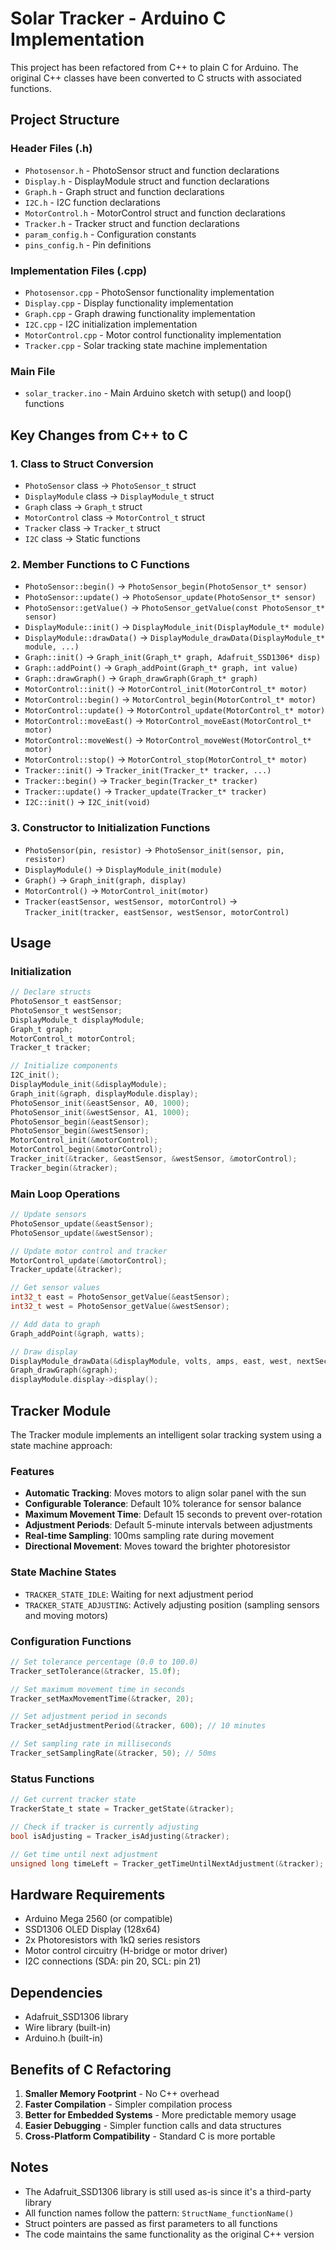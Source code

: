 # Solar Tracker - Arduino C Implementation

This project has been refactored from C++ to plain C for Arduino. The original C++ classes have been converted to C structs with associated functions.

## Project Structure

### Header Files (.h)
- `Photosensor.h` - PhotoSensor struct and function declarations
- `Display.h` - DisplayModule struct and function declarations  
- `Graph.h` - Graph struct and function declarations
- `I2C.h` - I2C function declarations
- `MotorControl.h` - MotorControl struct and function declarations
- `Tracker.h` - Tracker struct and function declarations
- `param_config.h` - Configuration constants
- `pins_config.h` - Pin definitions

### Implementation Files (.cpp)
- `Photosensor.cpp` - PhotoSensor functionality implementation
- `Display.cpp` - Display functionality implementation
- `Graph.cpp` - Graph drawing functionality implementation
- `I2C.cpp` - I2C initialization implementation
- `MotorControl.cpp` - Motor control functionality implementation
- `Tracker.cpp` - Solar tracking state machine implementation

### Main File
- `solar_tracker.ino` - Main Arduino sketch with setup() and loop() functions

## Key Changes from C++ to C

### 1. Class to Struct Conversion
- `PhotoSensor` class → `PhotoSensor_t` struct
- `DisplayModule` class → `DisplayModule_t` struct  
- `Graph` class → `Graph_t` struct
- `MotorControl` class → `MotorControl_t` struct
- `Tracker` class → `Tracker_t` struct
- `I2C` class → Static functions

### 2. Member Functions to C Functions
- `PhotoSensor::begin()` → `PhotoSensor_begin(PhotoSensor_t* sensor)`
- `PhotoSensor::update()` → `PhotoSensor_update(PhotoSensor_t* sensor)`
- `PhotoSensor::getValue()` → `PhotoSensor_getValue(const PhotoSensor_t* sensor)`
- `DisplayModule::init()` → `DisplayModule_init(DisplayModule_t* module)`
- `DisplayModule::drawData()` → `DisplayModule_drawData(DisplayModule_t* module, ...)`
- `Graph::init()` → `Graph_init(Graph_t* graph, Adafruit_SSD1306* disp)`
- `Graph::addPoint()` → `Graph_addPoint(Graph_t* graph, int value)`
- `Graph::drawGraph()` → `Graph_drawGraph(Graph_t* graph)`
- `MotorControl::init()` → `MotorControl_init(MotorControl_t* motor)`
- `MotorControl::begin()` → `MotorControl_begin(MotorControl_t* motor)`
- `MotorControl::update()` → `MotorControl_update(MotorControl_t* motor)`
- `MotorControl::moveEast()` → `MotorControl_moveEast(MotorControl_t* motor)`
- `MotorControl::moveWest()` → `MotorControl_moveWest(MotorControl_t* motor)`
- `MotorControl::stop()` → `MotorControl_stop(MotorControl_t* motor)`
- `Tracker::init()` → `Tracker_init(Tracker_t* tracker, ...)`
- `Tracker::begin()` → `Tracker_begin(Tracker_t* tracker)`
- `Tracker::update()` → `Tracker_update(Tracker_t* tracker)`
- `I2C::init()` → `I2C_init(void)`

### 3. Constructor to Initialization Functions
- `PhotoSensor(pin, resistor)` → `PhotoSensor_init(sensor, pin, resistor)`
- `DisplayModule()` → `DisplayModule_init(module)`
- `Graph()` → `Graph_init(graph, display)`
- `MotorControl()` → `MotorControl_init(motor)`
- `Tracker(eastSensor, westSensor, motorControl)` → `Tracker_init(tracker, eastSensor, westSensor, motorControl)`

## Usage

### Initialization
```c
// Declare structs
PhotoSensor_t eastSensor;
PhotoSensor_t westSensor;
DisplayModule_t displayModule;
Graph_t graph;
MotorControl_t motorControl;
Tracker_t tracker;

// Initialize components
I2C_init();
DisplayModule_init(&displayModule);
Graph_init(&graph, displayModule.display);
PhotoSensor_init(&eastSensor, A0, 1000);
PhotoSensor_init(&westSensor, A1, 1000);
PhotoSensor_begin(&eastSensor);
PhotoSensor_begin(&westSensor);
MotorControl_init(&motorControl);
MotorControl_begin(&motorControl);
Tracker_init(&tracker, &eastSensor, &westSensor, &motorControl);
Tracker_begin(&tracker);
```

### Main Loop Operations
```c
// Update sensors
PhotoSensor_update(&eastSensor);
PhotoSensor_update(&westSensor);

// Update motor control and tracker
MotorControl_update(&motorControl);
Tracker_update(&tracker);

// Get sensor values
int32_t east = PhotoSensor_getValue(&eastSensor);
int32_t west = PhotoSensor_getValue(&westSensor);

// Add data to graph
Graph_addPoint(&graph, watts);

// Draw display
DisplayModule_drawData(&displayModule, volts, amps, east, west, nextSeconds, watts);
Graph_drawGraph(&graph);
displayModule.display->display();
```

## Tracker Module

The Tracker module implements an intelligent solar tracking system using a state machine approach:

### Features
- **Automatic Tracking**: Moves motors to align solar panel with the sun
- **Configurable Tolerance**: Default 10% tolerance for sensor balance
- **Maximum Movement Time**: Default 15 seconds to prevent over-rotation
- **Adjustment Periods**: Default 5-minute intervals between adjustments
- **Real-time Sampling**: 100ms sampling rate during movement
- **Directional Movement**: Moves toward the brighter photoresistor

### State Machine States
- `TRACKER_STATE_IDLE`: Waiting for next adjustment period
- `TRACKER_STATE_ADJUSTING`: Actively adjusting position (sampling sensors and moving motors)

### Configuration Functions
```c
// Set tolerance percentage (0.0 to 100.0)
Tracker_setTolerance(&tracker, 15.0f);

// Set maximum movement time in seconds
Tracker_setMaxMovementTime(&tracker, 20);

// Set adjustment period in seconds
Tracker_setAdjustmentPeriod(&tracker, 600); // 10 minutes

// Set sampling rate in milliseconds
Tracker_setSamplingRate(&tracker, 50); // 50ms
```

### Status Functions
```c
// Get current tracker state
TrackerState_t state = Tracker_getState(&tracker);

// Check if tracker is currently adjusting
bool isAdjusting = Tracker_isAdjusting(&tracker);

// Get time until next adjustment
unsigned long timeLeft = Tracker_getTimeUntilNextAdjustment(&tracker);
```

## Hardware Requirements

- Arduino Mega 2560 (or compatible)
- SSD1306 OLED Display (128x64)
- 2x Photoresistors with 1kΩ series resistors
- Motor control circuitry (H-bridge or motor driver)
- I2C connections (SDA: pin 20, SCL: pin 21)

## Dependencies

- Adafruit_SSD1306 library
- Wire library (built-in)
- Arduino.h (built-in)

## Benefits of C Refactoring

1. **Smaller Memory Footprint** - No C++ overhead
2. **Faster Compilation** - Simpler compilation process
3. **Better for Embedded Systems** - More predictable memory usage
4. **Easier Debugging** - Simpler function calls and data structures
5. **Cross-Platform Compatibility** - Standard C is more portable

## Notes

- The Adafruit_SSD1306 library is still used as-is since it's a third-party library
- All function names follow the pattern: `StructName_functionName()`
- Struct pointers are passed as first parameters to all functions
- The code maintains the same functionality as the original C++ version

